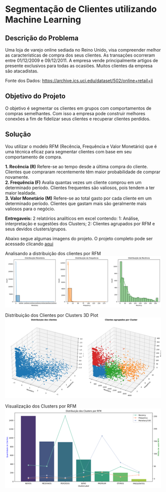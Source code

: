 # Segmentação de Clientes utilizando Machine Learning

## Descrição do Problema

Uma loja de varejo online sediada no Reino Unido, visa compreender melhor as características de compra dos seus clientes. As transações ocorreram entre 01/12/2009 e 09/12/2011. A empresa vende principalmente artigos de presente exclusivos para todas as ocasiões. Muitos clientes da empresa são atacadistas.

Fonte dos Dados: https://archive.ics.uci.edu/dataset/502/online+retail+ii

## Objetivo do Projeto

O objetivo é segmentar os clientes em grupos com comportamentos de compras semelhantes. Com isso a empresa pode construir melhores conexões a fim de fidelizar seus clientes e recuperar clientes perdidos.

## Solução

Vou utilizar o modelo RFM (Recência, Frequência e Valor Monetário) que é uma técnica eficaz para segmentar clientes com base em seu comportamento de compra.

**1. Recência (R)** Refere-se ao tempo desde a última compra do cliente. Clientes que compraram recentemente têm maior probabilidade de comprar novamente.<br>
**2. Frequência (F)** Avalia quantas vezes um cliente comprou em um determinado período. Clientes frequentes são valiosos, pois tendem a ter maior lealdade.<br>
**3. Valor Monetário (M)** Refere-se ao total gasto por cada cliente em um determinado período. Clientes que gastam mais são geralmente mais valiosos para o negócio.

**Entregaveis:** 2 relatórios analíticos em excel contendo: 1: Análise, interpretação e sugestões dos Clusters; 2: Clientes agrupados por RFM e seus devidos clusters/grupos.

Abaixo segue algumas imagens do projeto. O projeto completo pode ser acessado clicando [aqui](https://github.com/idfelipemalatesta/customers-segmentation/blob/main/notebooks/customers-clustering.ipynb)

Analisando a distribuição dos clientes por RFM
<img src="images/hist_rfm.png">

Distribuição dos Clientes por Clusters 3D Plot
<img src="images/clientes_clusters_3d.png">

Visualização dos Clusters por RFM
<img src="images/clusters_rfm.png">



